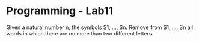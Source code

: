 # Programming - Lab11

Given a natural number n, the symbols S1, ..., Sn. Remove from S1, ..., Sn all words in which there are no more than two different letters.
